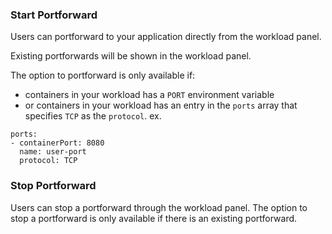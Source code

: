 ### Start Portforward

Users can portforward to your application directly from the workload panel.

Existing portforwards will be shown in the workload panel.

The option to portforward is only available if:

- containers in your workload has a `PORT` environment variable
- or containers in your workload has an entry in the `ports` array that specifies `TCP` as the `protocol`. ex.

```
ports:
- containerPort: 8080
  name: user-port
  protocol: TCP
```

### Stop Portforward

Users can stop a portforward through the workload panel. The option to stop a portforward is only available if there is an existing portforward.
